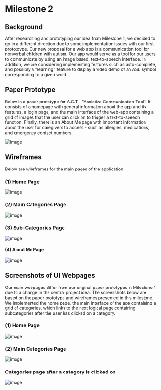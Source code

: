 # Milestone 2

## Background
After researching and prototyping our idea from Milestone 1, 
we decided to go in a different direction due to some implementation issues with our first prototoype. Our new proposal for a web app is a
communication tool for nonverbal children with autism. Our app would serve as a tool for our users to communicate by using an image based, text-to-speech interface. In addition, we are considering implementing features such as auto-complete, and possibly a "learning" feature to display a video demo of an ASL symbol corresponding to a given word. 

## Paper Prototype
Below is a paper prototype for A.C.T - "Assistive Communication Tool". It consists of a homepage with general information about the app and its features, a login page, and the main interface of the web-app containing a grid of images that the user can click on to trigger a text-to-speech function. Finally, there is an About Me page with important information about the user for caregivers to access - such as allergies, medications, and emergency contact numbers. 

![image](https://drive.google.com/uc?export=view&id=1yHcopS1TwMvT1KuQlym9B4QTQlTice-y) 

## Wireframes

Below are wireframes for the main pages of the application. 

### (1) Home Page

![image](https://drive.google.com/uc?export=view&id=1s8U3_wOf6y03d7FMqaMp_CQg36Rx7fBB) 

### (2) Main Categories Page

![image](https://drive.google.com/uc?export=view&id=1vrEAwuwD0sJr8XQiE8GL5N-oglAL5zk-) 

### (3) Sub-Categories Page

![image](https://drive.google.com/uc?export=view&id=1u5el8f5O0KPFgmAmUpLQ1X7Ec5lBeAmt)

#### (4) About Me Page
![image](https://drive.google.com/uc?export=view&id=1t5JOF4hzwjnoO14h1H01mESGtiwjiMpQ) 

## Screenshots of UI Webpages
Our main webpages differ from our original paper prototypes in Milestone 1 due to a change in the central project idea.
The screenshots below are based on the paper prototype and wireframes presented in this milestone. We implemented the home page,
the main interface of the app containing a grid of categories, which links to the next logical page containing subcategories after the user has clicked on a category. 

### (1) Home Page
![image](https://drive.google.com/uc?export=view&id=1Ni5u9p12QkAMW6tId9iD9-w_Eiof76At) 

### (2) Main Categories Page
![image](https://drive.google.com/uc?export=view&id=137jQ2TQQcXwmgu8t3TkcsHtyIKTnY4vz) 

### Categories page after a category is clicked on 
![image](https://drive.google.com/uc?export=view&id=1GVzwFkd1MlPLJDIYF7R61tVuKex13FkT)
